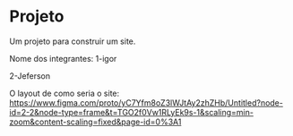 # Projeto
Um projeto para construir um site.

Nome dos integrantes:
1-igor

2-Jeferson

O layout de como seria o site:
https://www.figma.com/proto/yC7Yfm8oZ3lWJtAy2zhZHb/Untitled?node-id=2-2&node-type=frame&t=TGO2f0Vw1RLyEk9s-1&scaling=min-zoom&content-scaling=fixed&page-id=0%3A1
